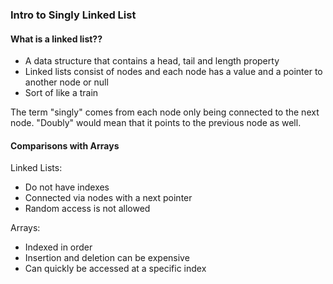 ### Intro to Singly Linked List

#### What is a linked list??

- A data structure that contains a head, tail and length property
- Linked lists consist of nodes and each node has a value and a pointer
  to another node or null
- Sort of like a train

The term "singly" comes from each node only being connected to the next node. "Doubly" would mean that it points to the previous node as well.

#### Comparisons with Arrays

Linked Lists:

- Do not have indexes
- Connected via nodes with a next pointer
- Random access is not allowed

Arrays:

- Indexed in order
- Insertion and deletion can be expensive
- Can quickly be accessed at a specific index
